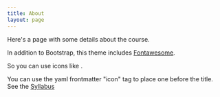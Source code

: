 ```yaml
---
title: About
layout: page
---
```

 
 
 Here's a page with some details about the course.
 
 In addition to Bootstrap, this theme includes [Fontawesome](https://fontawesome.com).
 
 So you can use icons like <i class="fas fa-code"></i>.
 
 You can use the yaml frontmatter "icon" tag to place one before the title. See the [Syllabus](/syllabus/)
 
